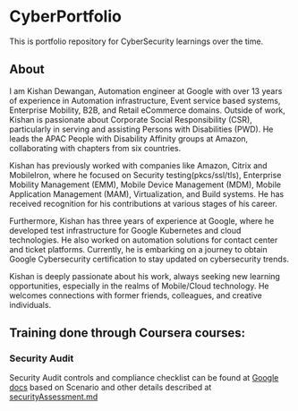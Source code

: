 # CyberPortfolio
This is portfolio repository for CyberSecurity learnings over the time.

## About
I am Kishan Dewangan, Automation engineer at Google with over 13 years of experience in Automation infrastructure, Event service based systems, Enterprise Mobility, B2B, and Retail eCommerce domains. Outside of work, Kishan is passionate about Corporate Social Responsibility (CSR), particularly in serving and assisting Persons with Disabilities (PWD). He leads the APAC People with Disability Affinity groups at Amazon, collaborating with chapters from six countries.

Kishan has previously worked with companies like Amazon, Citrix and MobileIron, where he focused on Security testing(pkcs/ssl/tls), Enterprise Mobility Management (EMM), Mobile Device Management (MDM), Mobile Application Management (MAM), Virtualization, and Build systems. He has received recognition for his contributions at various stages of his career.

Furthermore, Kishan has three years of experience at Google, where he developed test infrastructure for Google Kubernetes and cloud technologies. He also worked on automation solutions for contact center and ticket platforms. Currently, he is embarking on a journey to obtain Google Cybersecurity certification to stay updated on cybersecurity trends.

Kishan is deeply passionate about his work, always seeking new learning opportunities, especially in the realms of Mobile/Cloud technology. He welcomes connections with former friends, colleagues, and creative individuals.

## Training done through Coursera courses:

### Security Audit
Security Audit controls and compliance checklist can be found at [Google docs](https://docs.google.com/document/d/1g1Eia7vvxysVITKHXUB777d-2zen3GdizR-rmB1aRQU/edit) based on Scenario and other details described at [securityAssessment.md](./securityAssessment.md)

